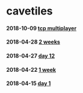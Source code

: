 # cavetiles
#### 2018-10-09 [tcp multiplayer](https://github.com/m2games/cavetiles/issues/5)
#### 2018-04-28 [2 weeks](https://github.com/m2games/cavetiles/issues/4)
#### 2018-04-27 [day 12](https://github.com/m2games/cavetiles/issues/3)
#### 2018-04-22 [1 week](https://github.com/m2games/cavetiles/issues/2)
#### 2018-04-15 [day 1](https://github.com/m2games/cavetiles/issues/1)
